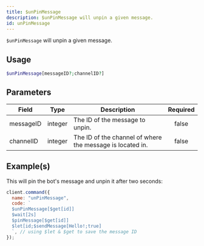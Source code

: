 ```yaml
---
title: $unPinMessage
description: $unPinMessage will unpin a given message.
id: unPinMessage
---
```


`$unPinMessage` will unpin a given message.

## Usage

```php
$unPinMessage[messageID?;channelID?]
```

## Parameters

| Field     | Type    | Description                                               | Required |
| --------- | ------- | --------------------------------------------------------- | :------: |
| messageID | integer | The ID of the message to unpin.                           |  false   |
| channelID | integer | The ID of the channel of where the message is located in. |  false   |

## Example(s)

This will pin the bot's message and unpin it after two seconds:

```javascript
client.command({
  name: "unPinMessage",
  code: `
  $unPinMessage[$get[id]]
  $wait[2s]
  $pinMessage[$get[id]]
  $let[id;$sendMessage[Hello!;true]
  `, // using $let & $get to save the message ID
});
```
